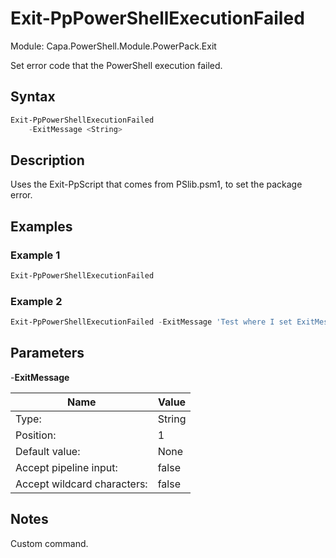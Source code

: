# Exit-PpPowerShellExecutionFailed
Module: Capa.PowerShell.Module.PowerPack.Exit

Set error code that the PowerShell execution failed.

## Syntax

```powershell
Exit-PpPowerShellExecutionFailed
	-ExitMessage <String>
```

## Description

Uses the Exit-PpScript that comes from PSlib.psm1, to set the package error.

## Examples

### Example 1
```powershell
Exit-PpPowerShellExecutionFailed
```
    
### Example 2
```powershell
Exit-PpPowerShellExecutionFailed -ExitMessage 'Test where I set ExitMessage'
```
    

## Parameters

-**ExitMessage**


| Name | Value |
| ---- | ---- |
| Type: | String |
| Position: | 1 | 
| Default value: | None | 
| Accept pipeline input: | false | 
| Accept wildcard characters: | false | 


## Notes

Custom command.
